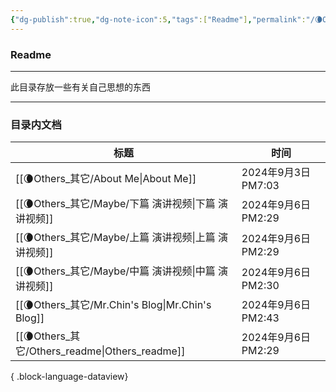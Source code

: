 ```yaml
---
{"dg-publish":true,"dg-note-icon":5,"tags":["Readme"],"permalink":"/🌘Others_其它/Others_readme/","dgPassFrontmatter":true,"noteIcon":5,"created":"2024-08-24T23:09:56.006+08:00","updated":"2024-09-06T14:29:12.698+08:00"}
---
```


### Readme
--- 
此目录存放一些有关自己思想的东西
***
### 目录内文档
| 标题                                                | 时间                |
| ------------------------------------------------- | ----------------- |
| [[🌘Others_其它/About Me\|About Me]]             | 2024年9月3日 PM7:03  |
| [[🌘Others_其它/Maybe/下篇  演讲视频\|下篇  演讲视频]]       | 2024年9月6日 PM2:29  |
| [[🌘Others_其它/Maybe/上篇 演讲视频\|上篇 演讲视频]]         | 2024年9月6日 PM2:29  |
| [[🌘Others_其它/Maybe/中篇  演讲视频\|中篇  演讲视频]]       | 2024年9月6日 PM2:30  |
| [[🌘Others_其它/Mr.Chin's Blog\|Mr.Chin's Blog]] | 2024年9月6日 PM2:43  |
| [[🌘Others_其它/Others_readme\|Others_readme]]   | 2024年9月6日 PM2:29  |

{ .block-language-dataview}
